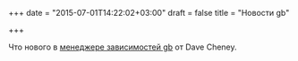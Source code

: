 +++
date = "2015-07-01T14:22:02+03:00"
draft = false
title = "Новости gb"

+++

<p>Что нового в <a href="http://getgb.io/news/whats-new-2015-07-01/">менеджере зависимостей gb</a> от Dave Cheney.</p>

